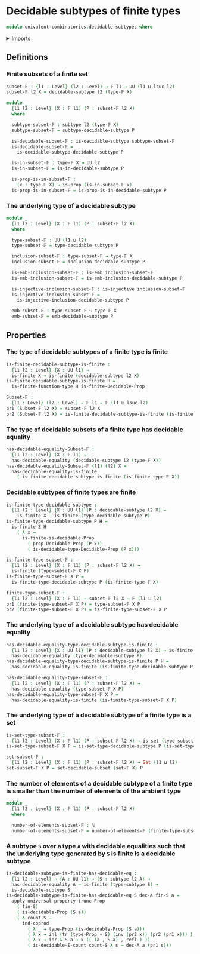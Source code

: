 # Decidable subtypes of finite types

```agda
module univalent-combinatorics.decidable-subtypes where
```

<details><summary>Imports</summary>

```agda
open import foundation.decidable-subtypes public

open import elementary-number-theory.natural-numbers

open import foundation.coproduct-types
open import foundation.decidable-equality
open import foundation.decidable-propositions
open import foundation.embeddings
open import foundation.functions
open import foundation.identity-types
open import foundation.injective-maps
open import foundation.propositional-truncations
open import foundation.propositions
open import foundation.sets
open import foundation.subtypes
open import foundation.universe-levels

open import univalent-combinatorics.decidable-dependent-pair-types
open import univalent-combinatorics.dependent-pair-types
open import univalent-combinatorics.equality-finite-types
open import univalent-combinatorics.finite-types
open import univalent-combinatorics.function-types
```

</details>

## Definitions

### Finite subsets of a finite set

```agda
subset-𝔽 : {l1 : Level} (l2 : Level) → 𝔽 l1 → UU (l1 ⊔ lsuc l2)
subset-𝔽 l2 X = decidable-subtype l2 (type-𝔽 X)

module _
  {l1 l2 : Level} (X : 𝔽 l1) (P : subset-𝔽 l2 X)
  where

  subtype-subset-𝔽 : subtype l2 (type-𝔽 X)
  subtype-subset-𝔽 = subtype-decidable-subtype P

  is-decidable-subset-𝔽 : is-decidable-subtype subtype-subset-𝔽
  is-decidable-subset-𝔽 =
    is-decidable-subtype-decidable-subtype P

  is-in-subset-𝔽 : type-𝔽 X → UU l2
  is-in-subset-𝔽 = is-in-decidable-subtype P

  is-prop-is-in-subset-𝔽 :
    (x : type-𝔽 X) → is-prop (is-in-subset-𝔽 x)
  is-prop-is-in-subset-𝔽 = is-prop-is-in-decidable-subtype P
```

### The underlying type of a decidable subtype

```agda
module _
  {l1 l2 : Level} (X : 𝔽 l1) (P : subset-𝔽 l2 X)
  where

  type-subset-𝔽 : UU (l1 ⊔ l2)
  type-subset-𝔽 = type-decidable-subtype P

  inclusion-subset-𝔽 : type-subset-𝔽 → type-𝔽 X
  inclusion-subset-𝔽 = inclusion-decidable-subtype P

  is-emb-inclusion-subset-𝔽 : is-emb inclusion-subset-𝔽
  is-emb-inclusion-subset-𝔽 = is-emb-inclusion-decidable-subtype P

  is-injective-inclusion-subset-𝔽 : is-injective inclusion-subset-𝔽
  is-injective-inclusion-subset-𝔽 =
    is-injective-inclusion-decidable-subtype P

  emb-subset-𝔽 : type-subset-𝔽 ↪ type-𝔽 X
  emb-subset-𝔽 = emb-decidable-subtype P
```

## Properties

### The type of decidable subtypes of a finite type is finite

```agda
is-finite-decidable-subtype-is-finite :
  {l1 l2 : Level} {X : UU l1} →
  is-finite X → is-finite (decidable-subtype l2 X)
is-finite-decidable-subtype-is-finite H =
  is-finite-function-type H is-finite-Decidable-Prop

Subset-𝔽 :
  {l1 : Level} (l2 : Level) → 𝔽 l1 → 𝔽 (l1 ⊔ lsuc l2)
pr1 (Subset-𝔽 l2 X) = subset-𝔽 l2 X
pr2 (Subset-𝔽 l2 X) = is-finite-decidable-subtype-is-finite (is-finite-type-𝔽 X)
```

### The type of decidable subsets of a finite type has decidable equality

```agda
has-decidable-equality-Subset-𝔽 :
  {l1 l2 : Level} (X : 𝔽 l1) →
  has-decidable-equality (decidable-subtype l2 (type-𝔽 X))
has-decidable-equality-Subset-𝔽 {l1} {l2} X =
  has-decidable-equality-is-finite
    ( is-finite-decidable-subtype-is-finite (is-finite-type-𝔽 X))
```

### Decidable subtypes of finite types are finite

```agda
is-finite-type-decidable-subtype :
  {l1 l2 : Level} {X : UU l1} (P : decidable-subtype l2 X) →
    is-finite X → is-finite (type-decidable-subtype P)
is-finite-type-decidable-subtype P H =
  is-finite-Σ H
    ( λ x →
      is-finite-is-decidable-Prop
        ( prop-Decidable-Prop (P x))
        ( is-decidable-type-Decidable-Prop (P x)))

is-finite-type-subset-𝔽 :
  {l1 l2 : Level} (X : 𝔽 l1) (P : subset-𝔽 l2 X) →
  is-finite (type-subset-𝔽 X P)
is-finite-type-subset-𝔽 X P =
  is-finite-type-decidable-subtype P (is-finite-type-𝔽 X)

finite-type-subset-𝔽 :
  {l1 l2 : Level} (X : 𝔽 l1) → subset-𝔽 l2 X → 𝔽 (l1 ⊔ l2)
pr1 (finite-type-subset-𝔽 X P) = type-subset-𝔽 X P
pr2 (finite-type-subset-𝔽 X P) = is-finite-type-subset-𝔽 X P
```

### The underlying type of a decidable subtype has decidable equality

```agda
has-decidable-equality-type-decidable-subtype-is-finite :
  {l1 l2 : Level} {X : UU l1} (P : decidable-subtype l2 X) → is-finite X →
  has-decidable-equality (type-decidable-subtype P)
has-decidable-equality-type-decidable-subtype-is-finite P H =
  has-decidable-equality-is-finite (is-finite-type-decidable-subtype P H)

has-decidable-equality-type-subset-𝔽 :
  {l1 l2 : Level} (X : 𝔽 l1) (P : subset-𝔽 l2 X) →
  has-decidable-equality (type-subset-𝔽 X P)
has-decidable-equality-type-subset-𝔽 X P =
  has-decidable-equality-is-finite (is-finite-type-subset-𝔽 X P)
```

### The underlying type of a decidable subtype of a finite type is a set

```agda
is-set-type-subset-𝔽 :
  {l1 l2 : Level} (X : 𝔽 l1) (P : subset-𝔽 l2 X) → is-set (type-subset-𝔽 X P)
is-set-type-subset-𝔽 X P = is-set-type-decidable-subtype P (is-set-type-𝔽 X)

set-subset-𝔽 :
  {l1 l2 : Level} (X : 𝔽 l1) (P : subset-𝔽 l2 X) → Set (l1 ⊔ l2)
set-subset-𝔽 X P = set-decidable-subset (set-𝔽 X) P
```

### The number of elements of a decidable subtype of a finite type is smaller than the number of elements of the ambient type

```agda
module _
  {l1 l2 : Level} (X : 𝔽 l1) (P : subset-𝔽 l2 X)
  where

  number-of-elements-subset-𝔽 : ℕ
  number-of-elements-subset-𝔽 = number-of-elements-𝔽 (finite-type-subset-𝔽 X P)
```

### A subtype `S` over a type `A` with decidable equalities such that the underlying type generated by `S` is finite is a decidable subtype

```agda
is-decidable-subtype-is-finite-has-decidable-eq :
  {l1 l2 : Level} → {A : UU l1} → (S : subtype l2 A) →
  has-decidable-equality A → is-finite (type-subtype S) →
  is-decidable-subtype S
is-decidable-subtype-is-finite-has-decidable-eq S dec-A fin-S a =
  apply-universal-property-trunc-Prop
    ( fin-S)
    ( is-decidable-Prop (S a))
    ( λ count-S →
      ind-coprod
        ( λ _ → type-Prop (is-decidable-Prop (S a)))
        ( λ x → inl (tr (type-Prop ∘ S) (inv (pr2 x)) (pr2 (pr1 x))) )
        ( λ x → inr λ S-a → x (( (a , S-a) , refl ) ))
        ( is-decidable-Σ-count count-S λ s → dec-A a (pr1 s)))
```
